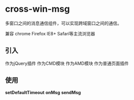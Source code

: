 # cross-win-msg
多窗口之间的消息通信组件，可以实现跨域窗口之间的通信。

兼容 chrome Firefox IE8+ Safari等主流浏览器

## 引入
作为jQuery插件
作为CMD模块
作为AMD模块
作为普通页面插件

## 使用

**setDefaultTimeout**
**onMsg**
**sendMsg**
